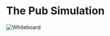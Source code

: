 # The Pub Simulation          


![Whiteboard](https://github.com/oleander/The-Pub-Simulation/raw/master/img/whiteboard_1.jpg)